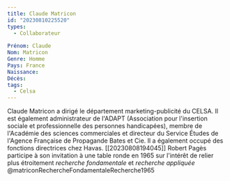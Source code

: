 ```yaml
---
title: Claude Matricon  
id: "20230810225520"
types:
  - Collaborateur
  
Prénom: Claude
Nom: Matricon 
Genre: Homme
Pays: France
Naissance: 
Décès: 
tags:
  - Celsa
---
```


Claude Matricon a dirigé le département marketing-publicité du CELSA. Il est également administrateur de l'ADAPT (Association pour l'insertion sociale et professionnelle des personnes handicapées), membre de l'Académie des sciences commerciales et directeur du Service Études de l'Agence Française de Propagande Bates et Cie.   Il a également occupé des fonctions directrices chez Havas.
[[20230808194045]] Robert Pagès participe à son invitation à une table ronde en 1965 sur l'intérêt de relier plus étroitement *recherche fondamentale* et *recherche appliquée* @matriconRechercheFondamentaleRecherche1965

